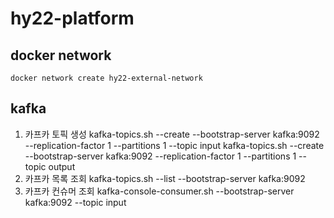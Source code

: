 # hy22-platform

## docker network
```
docker network create hy22-external-network
```
## kafka
1. 카프카 토픽 생성
kafka-topics.sh --create --bootstrap-server kafka:9092 --replication-factor 1 --partitions 1 --topic input
kafka-topics.sh --create --bootstrap-server kafka:9092 --replication-factor 1 --partitions 1 --topic output
2. 카프카 목록 조회
kafka-topics.sh --list --bootstrap-server kafka:9092
3. 카프카 컨슈머 조회
kafka-console-consumer.sh --bootstrap-server kafka:9092 --topic input
